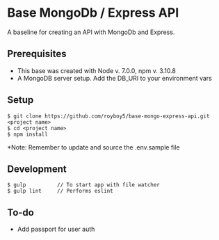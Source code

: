 # Base MongoDb / Express API

A baseline for creating an API with MongoDb and Express.

## Prerequisites
- This base was created with Node v. 7.0.0, npm v. 3.10.8
- A MongoDB server setup.  Add the DB_URI to your environment vars

## Setup

```
$ git clone https://github.com/royboy5/base-mongo-express-api.git <project name>
$ cd <project name>
$ npm install
```

*Note: Remember to update and source the .env.sample file

## Development

```
$ gulp          // To start app with file watcher
$ gulp lint     // Performs eslint
```

## To-do

- Add passport for user auth
